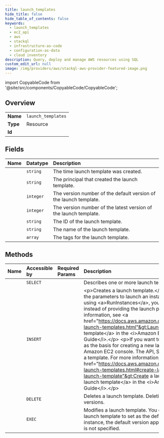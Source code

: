 ```yaml
---
title: launch_templates
hide_title: false
hide_table_of_contents: false
keywords:
  - launch_templates
  - ec2_api
  - aws    
  - stackql
  - infrastructure-as-code
  - configuration-as-data
  - cloud inventory
description: Query, deploy and manage AWS resources using SQL
custom_edit_url: null
image: /img/providers/aws/stackql-aws-provider-featured-image.png
---
```


import CopyableCode from '@site/src/components/CopyableCode/CopyableCode';




## Overview
<table><tbody>
<tr><td><b>Name</b></td><td><code>launch_templates</code></td></tr>
<tr><td><b>Type</b></td><td>Resource</td></tr>
<tr><td><b>Id</b></td><td><CopyableCode code="aws.ec2_api.launch_templates" /></td></tr>
</tbody></table>

## Fields
| Name | Datatype | Description |
|:-----|:---------|:------------|
| <CopyableCode code="createTime" /> | `string` | The time launch template was created. |
| <CopyableCode code="createdBy" /> | `string` | The principal that created the launch template.  |
| <CopyableCode code="defaultVersionNumber" /> | `integer` | The version number of the default version of the launch template. |
| <CopyableCode code="latestVersionNumber" /> | `integer` | The version number of the latest version of the launch template. |
| <CopyableCode code="launchTemplateId" /> | `string` | The ID of the launch template. |
| <CopyableCode code="launchTemplateName" /> | `string` | The name of the launch template. |
| <CopyableCode code="tagSet" /> | `array` | The tags for the launch template. |
## Methods
| Name | Accessible by | Required Params | Description |
|:-----|:--------------|:----------------|:------------|
| <CopyableCode code="launch_templates_Describe" /> | `SELECT` | <CopyableCode code="region" /> | Describes one or more launch templates. |
| <CopyableCode code="launch_template_Create" /> | `INSERT` | <CopyableCode code="LaunchTemplateData, LaunchTemplateName, region" /> | &lt;p&gt;Creates a launch template.&lt;/p&gt; &lt;p&gt;A launch template contains the parameters to launch an instance. When you launch an instance using &lt;a&gt;RunInstances&lt;/a&gt;, you can specify a launch template instead of providing the launch parameters in the request. For more information, see &lt;a href="https://docs.aws.amazon.com/AWSEC2/latest/UserGuide/ec2-launch-templates.html"&gt;Launching an instance from a launch template&lt;/a&gt; in the &lt;i&gt;Amazon Elastic Compute Cloud User Guide&lt;/i&gt;.&lt;/p&gt; &lt;p&gt;If you want to clone an existing launch template as the basis for creating a new launch template, you can use the Amazon EC2 console. The API, SDKs, and CLI do not support cloning a template. For more information, see &lt;a href="https://docs.aws.amazon.com/AWSEC2/latest/UserGuide/ec2-launch-templates.html#create-launch-template-from-existing-launch-template"&gt;Create a launch template from an existing launch template&lt;/a&gt; in the &lt;i&gt;Amazon Elastic Compute Cloud User Guide&lt;/i&gt;.&lt;/p&gt; |
| <CopyableCode code="launch_template_Delete" /> | `DELETE` | <CopyableCode code="region" /> | Deletes a launch template. Deleting a launch template deletes all of its versions. |
| <CopyableCode code="launch_template_Modify" /> | `EXEC` | <CopyableCode code="region" /> | Modifies a launch template. You can specify which version of the launch template to set as the default version. When launching an instance, the default version applies when a launch template version is not specified. |
